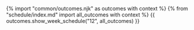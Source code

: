 {% import "common/outcomes.njk" as outcomes with context %}
{% from "schedule/index.md" import all_outcomes with context %}
{{ outcomes.show_week_schedule("12", all_outcomes) }}